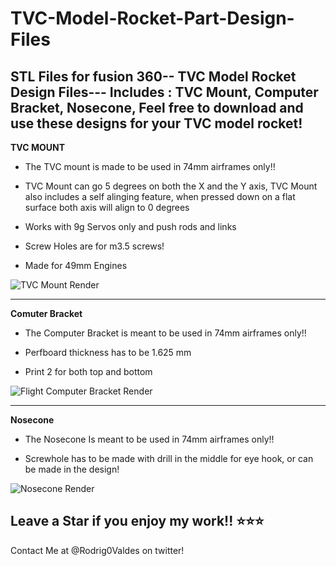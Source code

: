 # TVC-Model-Rocket-Part-Design-Files
STL Files for fusion 360-- TVC Model Rocket Design Files--- Includes : TVC Mount, Computer Bracket, Nosecone, 
Feel free to download and use these designs for your TVC model rocket!
--------------------------------------------------------------------------------------------------------------
**TVC MOUNT**

- The TVC mount is made to be used in 74mm airframes only!!

- TVC Mount can go 5 degrees on both the X and the Y axis, TVC Mount also includes a self alinging feature, when pressed down on a flat surface both axis will align to 0 degrees

- Works with 9g Servos only and push rods and links

- Screw Holes are for m3.5 screws!

- Made for 49mm Engines

![TVC Mount Render](https://user-images.githubusercontent.com/110515940/184067739-5f6a1ec0-3295-4fe7-8c9d-e6f4df8ecc63.png)

--------------------------------------------------------------------------------------------------------------

**Comuter Bracket** 

- The Computer Bracket is meant to be used in 74mm airframes only!!

- Perfboard thickness has to be 1.625 mm

- Print 2 for both top and bottom

![Flight Computer Bracket Render](https://user-images.githubusercontent.com/110515940/184067800-c70b0101-0cad-4aec-ae4c-f7f31fe85c98.png)

--------------------------------------------------------------------------------------------------------------

**Nosecone**

- The Nosecone Is meant to be used in 74mm airframes only!!

- Screwhole has to be made with drill in the middle for eye hook, or can be made in the design!

![Nosecone Render](https://user-images.githubusercontent.com/110515940/184067823-d128f088-7cbd-46a5-8095-8d33d9fae12f.png)

Leave a Star if you enjoy my work!! ⭐⭐⭐
-------------------------------------------------------------------------------------------------------------

Contact Me at @Rodrig0Valdes on twitter!
